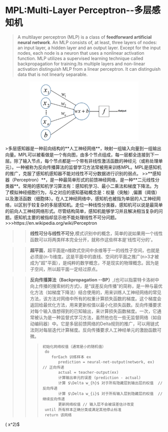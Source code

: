 MPL:Multi-Layer Perceptron--多层感知机
=====
>A multilayer perceptron (MLP) is a class of **feedforward artificial neural network**. An MLP consists of, at least, three layers of nodes: an input layer, a hidden layer and an output layer. Except for the input nodes, each node is a neuron that uses a nonlinear activation function. MLP utilizes a supervised learning technique called backpropagation for training.Its multiple layers and non-linear activation distinguish MLP from a linear perceptron. It can distinguish data that is not linearly separable.

<div align="center">
<img src="./resource/MPL-1.png" width="350" height="200" />
</div>
>多层感知器是一种前向结构的**人工神经网络**，映射一组输入向量到一组输出向量。MPL可以被看做是一个有向图，由多个节点组成，每一层都全连接到下一层。除了输入节点，每个节点都是一个带有非线性激活函数的神经元（或称处理单元）。一种被称为反向传播算法的监督学习方法常被用来训练MPL。MPL是感知机的推广，克服了感知机感知器不能对线性不可分数据进行识别的弱点。
>>**感知器（Perceptron）**，是一种最简单形式的前馈神经网络，是一种**二元线性分类器**。常用的感知机学习算法有：感知机学习、最小二乘法和梯度下降法。为了模拟神经细胞行为，与之对应的感知基础概念是：权量（突触）,偏置（阈值）以及激活函数（细胞体）。在人工神经网络中，感知机也被指为单层的人工神经网络，以区别于较复杂的多层感知机。走位一种线性分类器，感知机可以说是最简单的前向人工神经网络形式。尽管结构简单，感知机能够学习并且解决相当复杂的问题。感知机主要的被指却显示他不能处理线性不可分问题。
>>>https://en.wikipedia.org/wiki/Perceptron 

>>**线性可分与线性不可分**,模式识别中的概念，简单的说如果用一个线性函数可以将两类样本完全分开，就称作这些样本是'线性可分的'。

>>**超平面**，超平面是n维欧式空间中余维等于一的线性子空间，也就是必须是(n-1)维度。这是平面中的直线、空间的平面之推广(n>3才被成为"超"平面），是纯粹的数学概念，不是现实的物理概念。因为是子空间，所以超平面一定经过原点。

>>**反向传播算法（Backpropagation --BP）**,(也可以指蒙特卡洛树中向上传播的搜索树的方式)，是“误差反向传播”的简称，是一种与最优化方法（如梯度下降法）结合使用的，用来训练人工神经网络的常见方法，该方法对网络中所有的权重计算损失函数的梯度。这个梯度会返回给最优化方法，用来更新权值以最小化损失函数。反向传播要求对每个输入值想得到的已知输出，来计算损失函数梯度。一次，它通常被认为是一种监督式学习方法，虽然他也在一些无监督网络（如自动编码器）中。它是多层前馈网络的Delta规则的推广，可以用链式法则对每层迭代计算梯度。反向传播要求人工神经单元的激励函数可微。
>>
>>>````
>>>初始化网络权值（通常是小的随机值）
>>>  do
>>>     forEach 训练样本 ex
>>>        prediction = neural-net-output(network, ex)  // 正向传递
>>>        actual = teacher-output(ex)
>>>        计算输出单元的误差 (prediction - actual)
>>>        计算 $\Delta w_{h}$ 对于所有隐藏层到输出层的权值  // 反向传递
>>>        计算 $\Delta w_{i}$ 对于所有输入层到隐藏层的权值  // 继续反向传递
>>>        更新网络权值 // 输入层不会被误差估计改变
>>>  until 所有样本正确分类或满足其他停止标准
>>>  return 该网络
>>>````



[^_^]:#("超平面")
[^_^]:#("注释")




( x^2)$